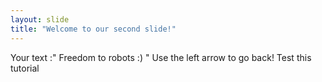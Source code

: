 ```yaml
---
layout: slide
title: "Welcome to our second slide!"
---
```

Your text :" Freedom to robots :) "
Use the left arrow to go back!
Test this tutorial
